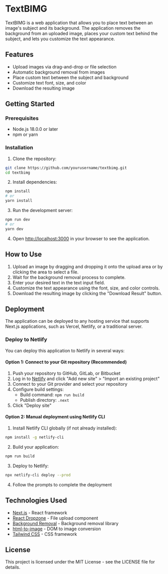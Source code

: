 # TextBIMG

TextBIMG is a web application that allows you to place text between an image's subject and its background. The application removes the background from an uploaded image, places your custom text behind the subject, and lets you customize the text appearance.

## Features

- Upload images via drag-and-drop or file selection
- Automatic background removal from images
- Place custom text between the subject and background
- Customize text font, size, and color
- Download the resulting image

## Getting Started

### Prerequisites

- Node.js 18.0.0 or later
- npm or yarn

### Installation

1. Clone the repository:
```bash
git clone https://github.com/yourusername/textbimg.git
cd textbimg
```

2. Install dependencies:
```bash
npm install
# or
yarn install
```

3. Run the development server:
```bash
npm run dev
# or
yarn dev
```

4. Open [http://localhost:3000](http://localhost:3000) in your browser to see the application.

## How to Use

1. Upload an image by dragging and dropping it onto the upload area or by clicking the area to select a file.
2. Wait for the background removal process to complete.
3. Enter your desired text in the text input field.
4. Customize the text appearance using the font, size, and color controls.
5. Download the resulting image by clicking the "Download Result" button.

## Deployment

The application can be deployed to any hosting service that supports Next.js applications, such as Vercel, Netlify, or a traditional server.

### Deploy to Netlify

You can deploy this application to Netlify in several ways:

#### Option 1: Connect to your Git repository (Recommended)

1. Push your repository to GitHub, GitLab, or Bitbucket
2. Log in to [Netlify](https://app.netlify.com/) and click "Add new site" > "Import an existing project"
3. Connect to your Git provider and select your repository
4. Configure build settings:
   - Build command: `npm run build`
   - Publish directory: `.next`
5. Click "Deploy site"

#### Option 2: Manual deployment using Netlify CLI

1. Install Netlify CLI globally (if not already installed):
```bash
npm install -g netlify-cli
```

2. Build your application:
```bash
npm run build
```

3. Deploy to Netlify:
```bash
npx netlify-cli deploy --prod
```

4. Follow the prompts to complete the deployment

## Technologies Used

- [Next.js](https://nextjs.org/) - React framework
- [React Dropzone](https://react-dropzone.js.org/) - File upload component
- [Background Removal](https://github.com/imgly/background-removal-js) - Background removal library
- [html-to-image](https://github.com/bubkoo/html-to-image) - DOM to image conversion
- [Tailwind CSS](https://tailwindcss.com/) - CSS framework

## License

This project is licensed under the MIT License - see the LICENSE file for details.
